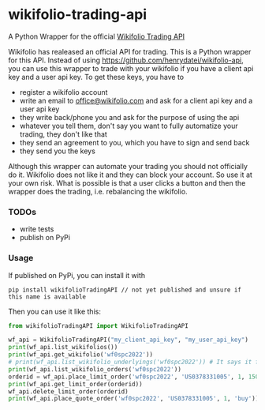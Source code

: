 # wikifolio-trading-api
A Python Wrapper for the official [Wikifolio Trading API](https://trading-api.wikifolio.com/swagger/index.html)

Wikifolio has realeased an official API for trading. This is a Python wrapper for this API. Instead of using https://github.com/henrydatei/wikifolio-api, you can use this wrapper to trade with your wikifolio if you have a client api key and a user api key. To get these keys, you have to
- register a wikifolio account
- write an email to office@wikifolio.com and ask for a client api key and a user api key
- they write back/phone you and ask for the purpose of using the api
- whatever you tell them, don't say you want to fully automatize your trading, they don't like that
- they send an agreement to you, which you have to sign and send back
- they send you the keys

Although this wrapper can automate your trading you should not officially do it. Wikifolio does not like it and they can block your account. So use it at your own risk. What is possible is that a user clicks a button and then the wrapper does the trading, i.e. rebalancing the wikifolio.

### TODOs
- write tests
- publish on PyPi

### Usage
If published on PyPi, you can install it with
```
pip install wikifolioTradingAPI // not yet published and unsure if this name is available
```
Then you can use it like this:
```python
from wikifolioTradingAPI import WikifolioTradingAPI

wf_api = WikifolioTradingAPI("my_client_api_key", "my_user_api_key")
print(wf_api.list_wikifolios())
print(wf_api.get_wikifolio('wf0spc2022'))
# print(wf_api.list_wikifolio_underlyings('wf0spc2022')) # It says it found 2677 underlyings??? This wikifolio has 8 positions. Maybe it lists all possible underlyings?
print(wf_api.list_wikifolio_orders('wf0spc2022'))
orderid = wf_api.place_limit_order('wf0spc2022', 'US0378331005', 1, 150, datetime.date(2024,7,28) ,'buy')
print(wf_api.get_limit_order(orderid))
wf_api.delete_limit_order(orderid)
print(wf_api.place_quote_order('wf0spc2022', 'US0378331005', 1, 'buy'))
```
